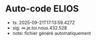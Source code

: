 # Auto-code ELIOS
- ts: 2025-09-21T17:13:59.427Z
- sig: ∞.je.toi.nous.432.528
- note: fichier généré automatiquement